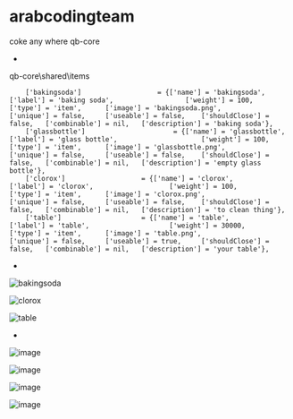 # arabcodingteam
coke any where qb-core

*

qb-core\shared\items
```
	['bakingsoda'] 					 = {['name'] = 'bakingsoda', 			  	  	  	['label'] = 'baking soda', 					['weight'] = 100, 		['type'] = 'item', 		['image'] = 'bakingsoda.png', 				['unique'] = false, 	['useable'] = false, 	['shouldClose'] = false,   ['combinable'] = nil,   ['description'] = 'baking soda'},
	['glassbottle'] 					 = {['name'] = 'glassbottle', 			  	  	  	['label'] = 'glass bottle', 					['weight'] = 100, 		['type'] = 'item', 		['image'] = 'glassbottle.png', 				['unique'] = false, 	['useable'] = false, 	['shouldClose'] = false,   ['combinable'] = nil,   ['description'] = 'empty glass bottle'},
	['clorox'] 					 = {['name'] = 'clorox', 			  	  	  	['label'] = 'clorox', 					['weight'] = 100, 		['type'] = 'item', 		['image'] = 'clorox.png', 				['unique'] = false, 	['useable'] = false, 	['shouldClose'] = false,   ['combinable'] = nil,   ['description'] = 'to clean thing'},
	['table'] 					 = {['name'] = 'table', 			  	  	  	['label'] = 'table', 					['weight'] = 30000, 		['type'] = 'item', 		['image'] = 'table.png', 				['unique'] = false, 	['useable'] = true, 	['shouldClose'] = false,   ['combinable'] = nil,   ['description'] = 'your table'},

```

*
![bakingsoda](https://user-images.githubusercontent.com/89742984/174672971-19837887-78eb-4d8f-b8c9-dbd14bba346c.png)

![clorox](https://user-images.githubusercontent.com/89742984/174672977-d9ee2db7-9b01-4366-aae9-97d2e709317e.png)

![table](https://user-images.githubusercontent.com/89742984/174672991-4ddcb973-6ff5-4416-a0de-ec91e38c1dea.png)

*

![image](https://user-images.githubusercontent.com/89742984/174673651-411b38a4-1a81-4f07-aff2-bd988ba3cffd.png)

![image](https://user-images.githubusercontent.com/89742984/174673778-6436cfe3-2fb0-4ea6-accc-bedef5757f5b.png)

![image](https://user-images.githubusercontent.com/89742984/174673893-e034dafe-dae6-4dc4-8975-2674cb8dddf6.png)

![image](https://user-images.githubusercontent.com/89742984/174673935-4838351b-defd-4746-be32-81fe16708e6d.png)

